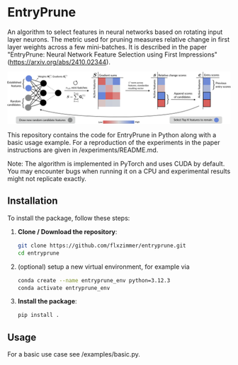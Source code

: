 # EntryPrune

An algorithm to select features in neural networks based on rotating input layer neurons. The metric used for pruning measures relative change in first layer weights across a few mini-batches. It is described in the paper "EntryPrune: Neural Network Feature Selection using First Impressions" (https://arxiv.org/abs/2410.02344).

![Illustration](score.png)

This repository contains the code for EntryPrune in Python along with a basic usage example. 
For a reproduction of the experiments in the paper instructions are given in /experiments/README.md.

Note: The algorithm is implemented in PyTorch and uses CUDA by default. You may encounter bugs when running it on a CPU and experimental results might not replicate exactly. 

## Installation

To install the package, follow these steps:

1. **Clone / Download the repository**:
   ```bash
   git clone https://github.com/flxzimmer/entryprune.git
   cd entryprune
   ```

2. (optional) setup a new virtual environment, for example via
   ```bash
   conda create --name entryprune_env python=3.12.3
   conda activate entryprune_env
   ```

3. **Install the package**:
   ```bash
   pip install .
   ```
   

## Usage

For a basic use case see /examples/basic.py. 


